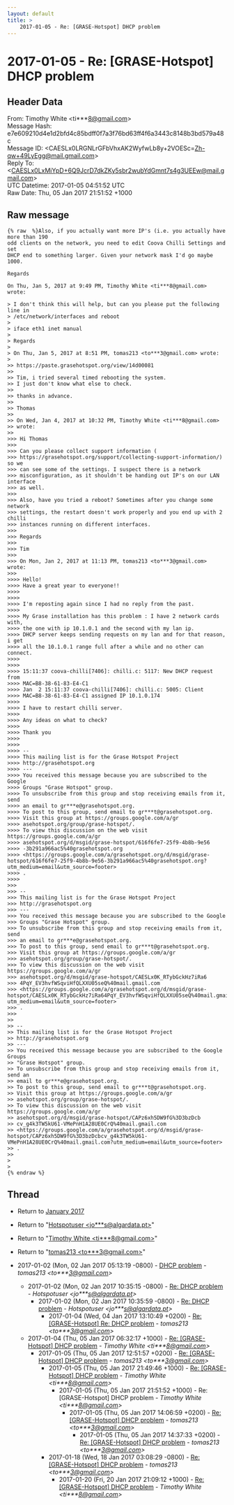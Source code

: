 ```yaml
---
layout: default
title: >
    2017-01-05 - Re: [GRASE-Hotspot] DHCP problem
---
```


# 2017-01-05 - Re: [GRASE-Hotspot] DHCP problem

## Header Data

From: Timothy White \<ti***8@gmail.com\><br>
Message Hash: e7e609210d4e1d2bfd4c85bdff0f7a3f76bd63ff4f6a3443c8148b3bd579a48c<br>
Message ID: \<CAESLx0LRGNLrGFbVhxAK2WyfwLb8y+2VOESc=Zh-qw+49LyEgg@mail.gmail.com\><br>
Reply To: \<CAESLx0LxMiYpD+6Q9JcrD7dkZKy5sbr2wubYdGmnt7s4g3UEEw@mail.gmail.com\><br>
UTC Datetime: 2017-01-05 04:51:52 UTC<br>
Raw Date: Thu, 05 Jan 2017 21:51:52 +1000<br>

## Raw message

```
{% raw  %}Also, if you actually want more IP's (i.e. you actually have more than 190
odd clients on the network, you need to edit Coova Chilli Settings and set
DHCP end to something larger. Given your network mask I'd go maybe 1000.

Regards

On Thu, Jan 5, 2017 at 9:49 PM, Timothy White <ti***8@gmail.com> wrote:

> I don't think this will help, but can you please put the following line in
> /etc/network/interfaces and reboot
>
> iface eth1 inet manual
>
> Regards
>
> On Thu, Jan 5, 2017 at 8:51 PM, tomas213 <to***3@gmail.com> wrote:
>
>> https://paste.grasehotspot.org/view/14d00081
>>
>> Tim, i tried several timed rebooting the system.
>> I just don't know what else to check.
>>
>> thanks in advance.
>>
>> Thomas
>>
>> On Wed, Jan 4, 2017 at 10:32 PM, Timothy White <ti***8@gmail.com>
>> wrote:
>>
>>> Hi Thomas
>>>
>>> Can you please collect support information (
>>> https://grasehotspot.org/support/collecting-support-information/) so we
>>> can see some of the settings. I suspect there is a network
>>> misconfiguration, as it shouldn't be handing out IP's on our LAN interface
>>> as well.
>>>
>>> Also, have you tried a reboot? Sometimes after you change some network
>>> settings, the restart doesn't work properly and you end up with 2 chilli
>>> instances running on different interfaces.
>>>
>>> Regards
>>>
>>> Tim
>>>
>>> On Mon, Jan 2, 2017 at 11:13 PM, tomas213 <to***3@gmail.com> wrote:
>>>
>>>> Hello!
>>>> Have a great year to everyone!!
>>>>
>>>>
>>>> I'm reposting again since I had no reply from the past.
>>>>
>>>> My Grase installation has this problem : I have 2 network cards with,
>>>> the one with ip 10.1.0.1 and the second with my lan ip.
>>>> DHCP server keeps sending requests on my lan and for that reason, i get
>>>> all the 10.1.0.1 range full after a while and no other can connect.
>>>>
>>>>
>>>> 15:11:37 coova-chilli[7406]: chilli.c: 5117: New DHCP request from
>>>> MAC=B8-38-61-83-E4-C1
>>>> Jan  2 15:11:37 coova-chilli[7406]: chilli.c: 5005: Client
>>>> MAC=B8-38-61-83-E4-C1 assigned IP 10.1.0.174
>>>>
>>>> I have to restart chilli server.
>>>>
>>>> Any ideas on what to check?
>>>>
>>>> Thank you
>>>>
>>>>
>>>> --
>>>> This mailing list is for the Grase Hotspot Project
>>>> http://grasehotspot.org
>>>> ---
>>>> You received this message because you are subscribed to the Google
>>>> Groups "Grase Hotspot" group.
>>>> To unsubscribe from this group and stop receiving emails from it, send
>>>> an email to gr***e@grasehotspot.org.
>>>> To post to this group, send email to gr***t@grasehotspot.org.
>>>> Visit this group at https://groups.google.com/a/gr
>>>> asehotspot.org/group/grase-hotspot/.
>>>> To view this discussion on the web visit https://groups.google.com/a/gr
>>>> asehotspot.org/d/msgid/grase-hotspot/616f6fe7-25f9-4b8b-9e56
>>>> -3b291a966ac5%40grasehotspot.org
>>>> <https://groups.google.com/a/grasehotspot.org/d/msgid/grase-hotspot/616f6fe7-25f9-4b8b-9e56-3b291a966ac5%40grasehotspot.org?utm_medium=email&utm_source=footer>
>>>> .
>>>>
>>>
>>> --
>>> This mailing list is for the Grase Hotspot Project
>>> http://grasehotspot.org
>>> ---
>>> You received this message because you are subscribed to the Google
>>> Groups "Grase Hotspot" group.
>>> To unsubscribe from this group and stop receiving emails from it, send
>>> an email to gr***e@grasehotspot.org.
>>> To post to this group, send email to gr***t@grasehotspot.org.
>>> Visit this group at https://groups.google.com/a/gr
>>> asehotspot.org/group/grase-hotspot/.
>>> To view this discussion on the web visit https://groups.google.com/a/gr
>>> asehotspot.org/d/msgid/grase-hotspot/CAESLx0K_RTybGckHz7iRa6
>>> 4PqY_EV3hvfWSqviHfQLXXU05seQ%40mail.gmail.com
>>> <https://groups.google.com/a/grasehotspot.org/d/msgid/grase-hotspot/CAESLx0K_RTybGckHz7iRa64PqY_EV3hvfWSqviHfQLXXU05seQ%40mail.gmail.com?utm_medium=email&utm_source=footer>
>>> .
>>>
>>
>> --
>> This mailing list is for the Grase Hotspot Project
>> http://grasehotspot.org
>> ---
>> You received this message because you are subscribed to the Google Groups
>> "Grase Hotspot" group.
>> To unsubscribe from this group and stop receiving emails from it, send an
>> email to gr***e@grasehotspot.org.
>> To post to this group, send email to gr***t@grasehotspot.org.
>> Visit this group at https://groups.google.com/a/gr
>> asehotspot.org/group/grase-hotspot/.
>> To view this discussion on the web visit https://groups.google.com/a/gr
>> asehotspot.org/d/msgid/grase-hotspot/CAPz6xh5DW9fG%3D3bzDcb
>> cv_g4k3TW5kU61-VMePnH1A28UE0CrQ%40mail.gmail.com
>> <https://groups.google.com/a/grasehotspot.org/d/msgid/grase-hotspot/CAPz6xh5DW9fG%3D3bzDcbcv_g4k3TW5kU61-VMePnH1A28UE0CrQ%40mail.gmail.com?utm_medium=email&utm_source=footer>
>> .
>>
>
>
{% endraw %}
```

## Thread

+ Return to [January 2017](/archive/2017/01)

+ Return to "[Hotspotuser <jo***s<span>@</span>algardata.pt>](/authors/jo___s_at_algardata_pt)"
+ Return to "[Timothy White <ti***8<span>@</span>gmail.com>](/authors/ti___8_at_gmail_com)"
+ Return to "[tomas213 <to***3<span>@</span>gmail.com>](/authors/to___3_at_gmail_com)"

+ 2017-01-02 (Mon, 02 Jan 2017 05:13:19 -0800) - [DHCP problem](/archive/2017/01/dadbb9e9bebfe5c8abf99b083aa46c62aa33fcf0af22d9762ec3b1565dee1078) - _tomas213 \<to***3@gmail.com\>_
  + 2017-01-02 (Mon, 02 Jan 2017 10:35:15 -0800) - [Re: DHCP problem](/archive/2017/01/6a0d0d412bd9e1d615415834b9b1e79a995b3e265643a0618cf54141c07651fc) - _Hotspotuser \<jo***s@algardata.pt\>_
    + 2017-01-02 (Mon, 02 Jan 2017 10:35:59 -0800) - [Re: DHCP problem](/archive/2017/01/0ec152c3efbaa3b445fc8f48401938fc672364ca484981b1f9256b29fb21b003) - _Hotspotuser \<jo***s@algardata.pt\>_
      + 2017-01-04 (Wed, 04 Jan 2017 13:10:49 +0200) - [Re: [GRASE-Hotspot] Re: DHCP problem](/archive/2017/01/d7b61ec5370ccdf3cff8a1622ce6dc86e76f52d5649eb9f49a1f8170a01bfa94) - _tomas213 \<to***3@gmail.com\>_
  + 2017-01-04 (Thu, 05 Jan 2017 06:32:17 +1000) - [Re: [GRASE-Hotspot] DHCP problem](/archive/2017/01/0c8e23c6f2153ebcc245d12b9edc07e803de1ca0ad516282a90c2256f87cb9d7) - _Timothy White \<ti***8@gmail.com\>_
    + 2017-01-05 (Thu, 05 Jan 2017 12:51:57 +0200) - [Re: [GRASE-Hotspot] DHCP problem](/archive/2017/01/522753eea3dd58cc53ecce7129d2a5bf281c031fbe96660ac3ad8753366a8e9b) - _tomas213 \<to***3@gmail.com\>_
      + 2017-01-05 (Thu, 05 Jan 2017 21:49:46 +1000) - [Re: [GRASE-Hotspot] DHCP problem](/archive/2017/01/e6694bee8ce2cfe53f17770bb3f62d558879a3a835097b0160011bfdb34d0df2) - _Timothy White \<ti***8@gmail.com\>_
        + 2017-01-05 (Thu, 05 Jan 2017 21:51:52 +1000) - Re: [GRASE-Hotspot] DHCP problem - _Timothy White \<ti***8@gmail.com\>_
          + 2017-01-05 (Thu, 05 Jan 2017 14:06:59 +0200) - [Re: [GRASE-Hotspot] DHCP problem](/archive/2017/01/38ba95d065bdc137b015aba6670db099159730d97a13988d71feb1689cf43b90) - _tomas213 \<to***3@gmail.com\>_
            + 2017-01-05 (Thu, 05 Jan 2017 14:37:33 +0200) - [Re: [GRASE-Hotspot] DHCP problem](/archive/2017/01/e79c93dcf312115235a550b11079dcb2ef2ed787ad97a548121efba0bad7dee6) - _tomas213 \<to***3@gmail.com\>_
      + 2017-01-18 (Wed, 18 Jan 2017 03:08:29 -0800) - [Re: [GRASE-Hotspot] DHCP problem](/archive/2017/01/b122521440ed8d825e556ab67dffa3ed778de26b7a1566028931f25c8d8cfcdd) - _tomas213 \<to***3@gmail.com\>_
        + 2017-01-20 (Fri, 20 Jan 2017 21:09:12 +1000) - [Re: [GRASE-Hotspot] DHCP problem](/archive/2017/01/114c186a9ef456067a2bacc033a5562fcc1ce73c313827bfbf4eca736103d83b) - _Timothy White \<ti***8@gmail.com\>_

